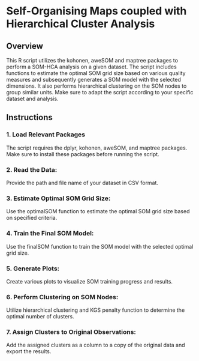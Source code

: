 # Self-Organising Maps coupled with Hierarchical Cluster Analysis

## Overview
This R script utilizes the kohonen, aweSOM and maptree packages to perform a SOM-HCA analysis on a given dataset.
The script includes functions to estimate the optimal SOM grid size based on various quality measures and subsequently generates a SOM model with the selected dimensions.
It also performs hierarchical clustering on the SOM nodes to group similar units.
Make sure to adapt the script according to your specific dataset and analysis.

## Instructions
### 1. Load Relevant Packages
The script requires the dplyr, kohonen, aweSOM, and maptree packages. Make sure to install these packages before running the script.

### 2. Read the Data:
Provide the path and file name of your dataset in CSV format.

### 3. Estimate Optimal SOM Grid Size:
Use the optimalSOM function to estimate the optimal SOM grid size based on specified criteria.

### 4. Train the Final SOM Model:
Use the finalSOM function to train the SOM model with the selected optimal grid size.

### 5. Generate Plots:
Create various plots to visualize SOM training progress and results.

### 6. Perform Clustering on SOM Nodes:
Utilize hierarchical clustering and KGS penalty function to determine the optimal number of clusters.

### 7. Assign Clusters to Original Observations:
Add the assigned clusters as a column to a copy of the original data and export the results.
